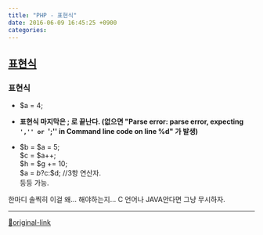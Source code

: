 ```yaml
---
title: "PHP - 표현식"
date: 2016-06-09 16:45:25 +0900
categories: 
---
```

  

[표현식](http://php.net/manual/kr/language.expressions.php "표현식")
--------------------------------------------------------------

### 표현식

- $a = 4;
- **표현식 마지막은 ; 로 끝난다. (없으면 "Parse error: parse error, expecting `','' or `';'' in Command line code on line %d" 가 발생)**

- $b = $a = 5;   
$c = $a++;   
$h = $g += 10;  
$a = $b?$c:$d; //3항 연산자.  
등등 가능.

한마디
솔찍히 이걸 왜... 해야하는지... C 언어나 JAVA안다면 그냥 무시하자.





***
[🔗original-link](http://www.mins01.com/mh/tech/read/1004)